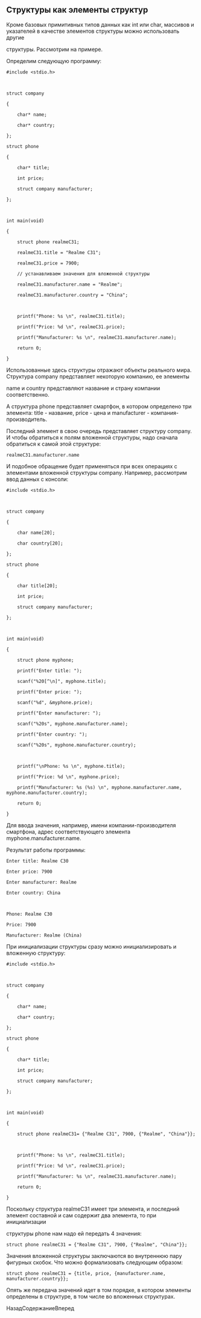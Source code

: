## Структуры как элементы структур

Кроме базовых примитивных типов данных как int или char, массивов и указателей в качестве элементов структуры можно использовать другие 
структуры. Рассмотрим на примере.

Определим следующую программу:

```
#include <stdio.h>
 
struct company
{
	char* name;
	char* country;
};
struct phone
{
	char* title;
	int price;
	struct company manufacturer;
};

int main(void)
{
	struct phone realmeC31;
	realmeC31.title = "Realme C31";
    realmeC31.price = 7900;
	// устанавливаем значения для вложенной структуры
    realmeC31.manufacturer.name = "Realme";
    realmeC31.manufacturer.country = "China";

	printf("Phone: %s \n", realmeC31.title);
	printf("Price: %d \n", realmeC31.price);
	printf("Manufacturer: %s \n", realmeC31.manufacturer.name);
	return 0;
}
```

Использованные здесь структуры отражают объекты реального мира. Структура company представляет некоторую компанию, ее элементы 
name и country представляют название и страну компании соответственно. 
А структура phone представляет смартфон, в котором определено три элемента: title - название, price - цена и manufacturer - компания-производитель. 
Последний элемент в свою очередь представляет структуру company. И чтобы обратиться к полям вложенной структуры, надо сначала обратиться к самой этой структуре:

```
realmeC31.manufacturer.name
```

И подобное обращение будет применяться при всех операциях с элементами вложенной структуры company. Например, рассмотрим ввод данных с консоли:

```
#include <stdio.h>

struct company
{
	char name[20];
	char country[20];
};
struct phone
{
	char title[20];
	int price;
	struct company manufacturer;
};

int main(void)
{
	struct phone myphone;
	printf("Enter title: ");
	scanf("%20[^\n]", myphone.title);
	printf("Enter price: ");
	scanf("%d", &myphone.price);
	printf("Enter manufacturer: ");
	scanf("%20s", myphone.manufacturer.name);
	printf("Enter country: ");
	scanf("%20s", myphone.manufacturer.country);
	
	printf("\nPhone: %s \n", myphone.title);
	printf("Price: %d \n", myphone.price);
	printf("Manufacturer: %s (%s) \n", myphone.manufacturer.name, myphone.manufacturer.country);
	return 0;
}
```

Для ввода значения, например, имени компании-производителя смартфона, адрес соответствующего элемента myphone.manufacturer.name.

Результат работы программы:

```
Enter title: Realme C30
Enter price: 7900
Enter manufacturer: Realme
Enter country: China

Phone: Realme C30
Price: 7900
Manufacturer: Realme (China)
```

При инициализации структуры сразу можно инициализировать и вложенную структуру:

```
#include <stdio.h>
 
struct company
{
	char* name;
	char* country;
};
struct phone
{
	char* title;
	int price;
	struct company manufacturer;
};

int main(void)
{
	struct phone realmeC31= {"Realme C31", 7900, {"Realme", "China"}};

	printf("Phone: %s \n", realmeC31.title);
	printf("Price: %d \n", realmeC31.price);
	printf("Manufacturer: %s \n", realmeC31.manufacturer.name);
	return 0;
}
```

Поскольку структура realmeC31 имеет три элемента, и последний элемент составной и сам содержит два элемента, то при инициализации 
структуры phone нам надо ей передать 4 значения:

```
struct phone realmeC31 = {"Realme C31", 7900, {"Realme", "China"}};
```

Значения вложенной структуры заключаются во внутреннюю пару фигурных скобок. Что можно формализовать следующим образом:

```
struct phone realmeC31 = {title, price, {manufacturer.name, manufacturer.country}};
```

Опять же передача значений идет в том порядке, в котором элементы определены в структуре, в том числе во вложенных структурах.

НазадСодержаниеВперед

